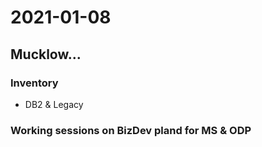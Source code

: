 # 2021-01-08

## Mucklow...

### Inventory

* DB2 & Legacy

### Working sessions on BizDev pland for MS & ODP

